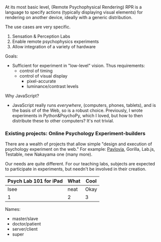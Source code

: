 At its most basic level, (Remote Psychophysical Rendering) RPR is a language to specify actions (typically displaying visual elements) for rendering on another device, ideally with a generic distribution.

The use cases are very specific.

1. Sensation & Perception Labs 
1. Enable remote psychophysics experiments
1. Allow integration of a variety of hardware

Goals:
- Sufficient for experiment in "low-level" vision. Thus requirements:
  - control of timing
  - control of visual display
    - pixel-accurate
    - luminance/contrast levels

Why JavaScript?
- JavaScript really runs *everywhere*, (computers, phones, tablets), and is the basis of of the Web, so is a robust choice. Previously, I wrote experiments in Python&PsychoPy, which I loved, but how to then distribute these to other computers? It's not trivial.

### Existing projects: Online Psychology Experiment-builders

There are a wealth of projects that allow simple "design and execution of psychology experiment on the web." For example: [Pavlovia](http://pavlovia.org), Gorilla, Lab.js, Testable, new Nakayama one (many more).

Our needs are quite different. For our teaching labs, subjects are expected to participate in experiments, but needn't be involved in their creation.


|Psych Lab 101 for iPad|What|Cool|
|---|---|---|
|Isee | neat | Okay |
|1 | 2 | 3 |


Names:
- master/slave
- doctor/patient
- server/client
- super
